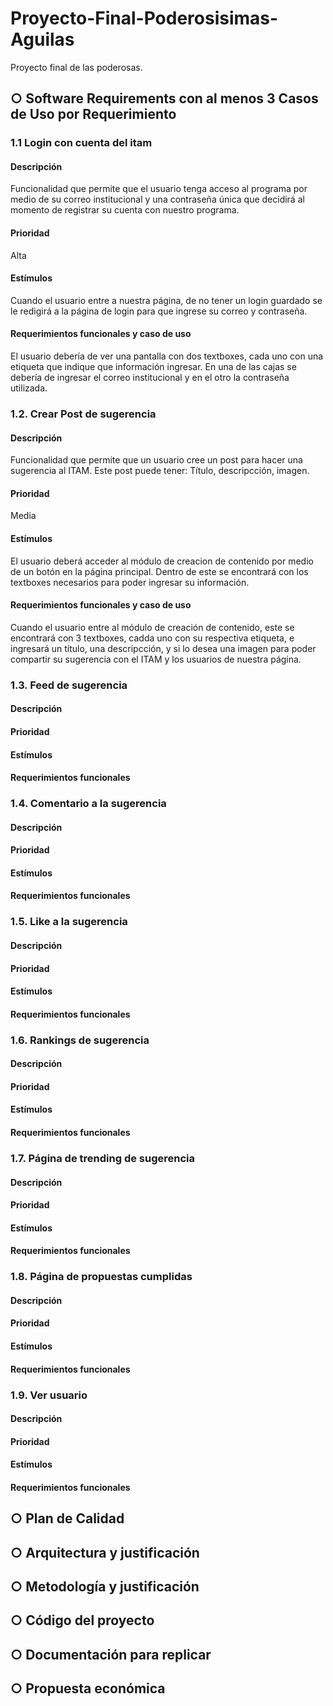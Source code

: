 # Proyecto-Final-Poderosisimas-Aguilas
Proyecto final de las poderosas. 

## ○ Software Requirements con al menos 3 Casos de Uso por Requerimiento
### 1.1 Login con cuenta del itam
  #### Descripción 
  Funcionalidad que permite que el usuario tenga acceso al programa por medio de su correo institucional y una contraseña única que decidirá al momento de registrar su cuenta con nuestro programa. 
  #### Prioridad
  Alta
  #### Estímulos
  Cuando el usuario entre a nuestra página, de no tener un login guardado se le redigirá a la página de login para que ingrese su correo y contraseña. 
  #### Requerimientos funcionales y caso de uso
  El usuario debería de ver una pantalla con dos textboxes, cada uno con una etiqueta que indique que información ingresar. En una de las cajas se debería de ingresar el correo institucional y en el otro la contraseña utilizada. 
### 1.2. Crear Post de sugerencia
  #### Descripción 
  Funcionalidad que permite que un usuario cree un post para hacer una sugerencia al ITAM. Este post puede tener: Título, descripcción, imagen. 
  #### Prioridad
  Media
  #### Estímulos
  El usuario deberá acceder al módulo de creacion de contenido por medio de un botón en la página principal. Dentro de este se encontrará con los textboxes necesarios para poder ingresar su información. 
  #### Requerimientos funcionales y caso de uso
  Cuando el usuario entre al módulo de creación de contenido, este se encontrará con 3 textboxes, cadda uno con su respectiva etiqueta, e ingresará un título, una descripcción, y si lo desea una imagen para poder compartir su sugerencia con el ITAM y los usuarios de nuestra página. 
### 1.3. Feed de sugerencia
  #### Descripción 

  #### Prioridad
  
  #### Estímulos
  
  #### Requerimientos funcionales
  
### 1.4. Comentario a la sugerencia
  #### Descripción 

  #### Prioridad
  
  #### Estímulos
  
  #### Requerimientos funcionales
  
### 1.5. Like a la sugerencia
  #### Descripción 

  #### Prioridad
  
  #### Estímulos
  
  #### Requerimientos funcionales
  
### 1.6. Rankings de sugerencia
  #### Descripción 

  #### Prioridad
  
  #### Estímulos
  
  #### Requerimientos funcionales
  
### 1.7. Página de trending de sugerencia
  #### Descripción 

  #### Prioridad
  
  #### Estímulos
  
  #### Requerimientos funcionales
  
### 1.8. Página de propuestas cumplidas
  #### Descripción 

  #### Prioridad
  
  #### Estímulos
  
  #### Requerimientos funcionales
  
### 1.9. Ver usuario
  #### Descripción 

  #### Prioridad
  
  #### Estímulos
  
  #### Requerimientos funcionales

## ○ Plan de Calidad

## ○ Arquitectura y justificación

## ○ Metodología y justificación

## ○ Código del proyecto

## ○ Documentación para replicar

## ○ Propuesta económica
